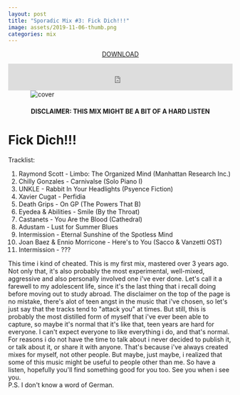 ```yaml
---
layout: post
title: "Sporadic Mix #3: Fick Dich!!!"
image: assets/2019-11-06-thumb.png
categories: mix
---
```


<p style="text-align: center; margin-bottom: 13px">
  <a href="https://www.dropbox.com/s/3h4s0476z1d7v9j/fick-dich.mp3?dl=0">DOWNLOAD</a>
</p>

<iframe width="100%" height="60" src="https://www.mixcloud.com/widget/iframe/?hide_cover=1&mini=1&feed=%2Fleonardo_idone%2Ffick-dich%2F" frameborder="0" ></iframe>

<img src="/drdblog/assets/fick-dich-cover.jpg" alt="cover" style="max-width:80%; height:auto; margin-top:auto; margin-bottom:21px; margin-left:auto; margin-right:auto; display:block;" />

<p style="text-align: center;"><b>DISCLAIMER: THIS MIX MIGHT BE A BIT OF A HARD LISTEN</b></p>

# Fick Dich!!!

Tracklist:  

1. Raymond Scott - Limbo: The Organized Mind (Manhattan Research Inc.)
2. Chilly Gonzales - Carnivalse (Solo Piano I)
3. UNKLE - Rabbit In Your Headlights (Psyence Fiction)
4. Xavier Cugat - Perfidia
5. Death Grips - On GP (The Powers That B)
6. Eyedea & Abilities - Smile (By the Throat)
7. Castanets - You Are the Blood (Cathedral)
8. Adustam - Lust for Summer Blues
9. Intermission - Eternal Sunshine of the Spotless Mind
10. Joan Baez & Ennio Morricone - Here's to You (Sacco & Vanzetti OST)
11. Intermission - ???
  
This time i kind of cheated. This is my first mix, mastered over 3 years ago. Not only that, it's also probably the most experimental, well-mixed, aggressive and also personally involved one i've ever done. Let's call it a farewell to my adolescent life, since it's the last thing that i recall doing before moving out to study abroad. The disclaimer on the top of the page is no mistake, there's alot of teen angst in the music that i've chosen, so let's just say that the tracks tend to "attack you" at times. But still, this is probably the most distilled form of myself that i've ever been able to capture, so maybe it's normal that it's like that, teen years are hard for everyone. I can't expect everyone to like everything i do, and that's normal.  
For reasons i do not have the time to talk about i never decided to publish it, or talk about it, or share it with anyone. That's because i've always created mixes for myself, not other people. But maybe, just maybe, i realized that some of this music might be useful to people other than me. So have a listen, hopefully you'll find something good for you too. See you when i see you.  
P.S. I don't know a word of German.
